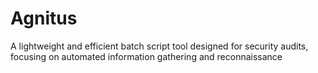 # Agnitus
A lightweight and efficient batch script tool designed for  security audits, focusing on automated information gathering and reconnaissance
